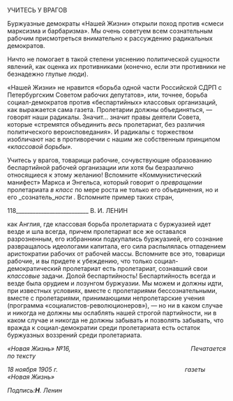 УЧИТЕСЬ У ВРАГОВ

Буржуазные демократы «Нашей Жизни» открыли поход против «смеси марксизма и барбаризма». Мы очень советуем всем сознательным рабочим присмотреться внима­тельно к рассуждению радикальных демократов.

Ничто не помогает в такой степени уяснению политической сущности явлений, как оценка их противниками (конечно, если эти противники не безнадежно глупые люди).

«Нашей Жизни» не нравится «борьба одной части Российской СДРП с Петербург­ским Советом рабочих депутатов», или, точнее, борьба социал-демократов против «беспартийных» классовых организаций, как выражается сама газета. Пролетарии должны объединяться, — говорят наши радикалы. Значит... значит правы деятели Со­вета, которые «стремятся объединить _весь_ пролетариат, без различия политического вероисповедания». И радикалы с торжеством изобличают нас в противоречии с нашим же собственным принципом _«классовой борьбы»._

Учитесь у врагов, товарищи рабочие, сочувствующие образованию беспартийной рабочей организации или хотя бы безразлично относящиеся к этому желанию! Вспом­ните «Коммунистический манифест» Маркса и Энгельса, который говорит о _превраще­нии_ пролетариата _в класс_ по мере роста не только его объединения, но и его _сознатель­__ности ._ Вспомните пример таких стран,

  

118__________________________ В. И. ЛЕНИН

как Англия, где классовая борьба пролетариата с буржуазией идет везде и шла всегда, причем пролетариат все же оставался разрозненным, его избранники подкупались бур­жуазией, его сознание развращалось идеологами капитала, его сила распылялась отпа­дением аристократии рабочих от рабочей массы. Вспомните все это, товарищи рабочие, и вы придете к убеждению, что только социал-демократический пролетариат есть про­летариат, сознавший свои _классовые_ задачи. Долой беспартийность! Беспартийность всегда и везде была орудием и лозунгом буржуазии. Мы можем и должны идти, при известных условиях, вместе с пролетариями бессознательными, вместе с пролетариями, принимающими непролетарские учения (программа «социалистов-революционеров»), — но ни в каком случае и никогда не должны мы ослаблять нашей строгой партийно­сти, ни в каком случае и никогда не должны забывать и позволять забывать, что вражда к социал-демократии среди пролетариата есть остаток буржуазных воззрений среди пролетариата.

_«Новая Жизнь» №16,                                                                      Печатается по тексту_

_18 ноября 1905 г.                                                                          газеты «Новая Жизнь»_

_Подпись:__Η__. Ленин_